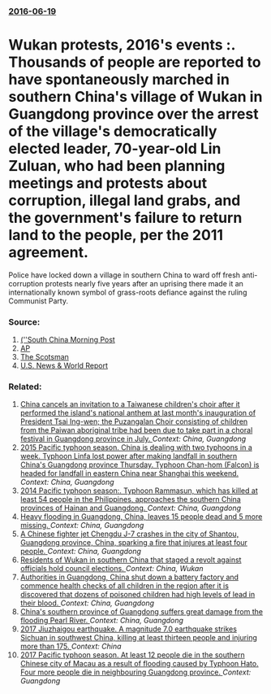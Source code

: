 ### [2016-06-19](/news/2016/06/19/index.md)

# Wukan protests, 2016's events :. Thousands of people are reported to have spontaneously marched in southern China's village of Wukan in Guangdong province over the arrest of the village's democratically elected leader, 70-year-old Lin Zuluan, who had been planning meetings and protests about corruption, illegal land grabs, and the government's failure to return land to the people, per the 2011 agreement. 

Police have locked down a village in southern China to ward off fresh anti-corruption protests nearly five years after an uprising there made it an internationally known symbol of grass-roots defiance against the ruling Communist Party. 


### Source:

1. [ (''South China Morning Post](http://www.scmp.com/news/china/policies-politics/article/1977349/villagers-china-vow-press-ahead-land-seizures-protest#)
2. [AP](http://bigstory.ap.org/article/fc4b2c90b3fa4c26https://en.wikipedia.org/w/index.php?title=Portal:Current_events/2016_June_19&action=edit&editintro=Portal:Current_events/Edit_instructions#86d6597ec307dd90/chinese-villagers-protest-after-police-detain-elected)
3. [The Scotsman](http://www.scotsman.com/news/world/chinese-police-take-control-of-village-ahead-of-protests-1-4158549)
4. [U.S. News & World Report](http://www.usnews.com/news/world/articles/2016-06-18/police-smother-chinese-village-ahead-of-planned-protest)

### Related:

1. [China cancels an invitation to a Taiwanese children's choir after it performed the island's national anthem at last month's inauguration of President Tsai Ing-wen; the Puzangalan Choir consisting of children from the Paiwan aboriginal tribe had been due to take part in a choral festival in Guangdong province in July. ](/news/2016/06/16/china-cancels-an-invitation-to-a-taiwanese-children-s-choir-after-it-performed-the-island-s-national-anthem-at-last-month-s-inauguration-of.md) _Context: China, Guangdong_
2. [2015 Pacific typhoon season. China is dealing with two typhoons in a week. Typhoon Linfa lost power after making landfall in southern China's Guangdong province Thursday. Typhoon Chan-hom (Falcon) is headed for landfall in eastern China near Shanghai this weekend. ](/news/2015/07/10/2015-pacific-typhoon-season-china-is-dealing-with-two-typhoons-in-a-week-typhoon-linfa-lost-power-after-making-landfall-in-southern-china.md) _Context: China, Guangdong_
3. [2014 Pacific typhoon season:. Typhoon Rammasun, which has killed at least 54 people in the Philippines, approaches the southern China provinces of Hainan and Guangdong. ](/news/2014/07/18/2014-pacific-typhoon-season-typhoon-rammasun-which-has-killed-at-least-54-people-in-the-philippines-approaches-the-southern-china-provin.md) _Context: China, Guangdong_
4. [Heavy flooding in Guangdong, China, leaves 15 people dead and 5 more missing. ](/news/2014/05/25/heavy-flooding-in-guangdong-china-leaves-15-people-dead-and-5-more-missing.md) _Context: China, Guangdong_
5. [A Chinese fighter jet Chengdu J-7 crashes in the city of Shantou, Guangdong province, China, sparking a fire that injures at least four people. ](/news/2012/12/4/a-chinese-fighter-jet-chengdu-j-7-crashes-in-the-city-of-shantou-guangdong-province-china-sparking-a-fire-that-injures-at-least-four-peop.md) _Context: China, Guangdong_
6. [Residents of Wukan in southern China that staged a revolt against officials hold council elections. ](/news/2012/03/3/residents-of-wukan-in-southern-china-that-staged-a-revolt-against-officials-hold-council-elections.md) _Context: China, Wukan_
7. [ Authorities in Guangdong, China shut down a battery factory and commence health checks of all children in the region after it is discovered that dozens of poisoned children had high levels of lead in their blood. ](/news/2009/12/28/authorities-in-guangdong-china-shut-down-a-battery-factory-and-commence-health-checks-of-all-children-in-the-region-after-it-is-discovered.md) _Context: China, Guangdong_
8. [ China's southern province of Guangdong suffers great damage from the flooding Pearl River. ](/news/2005/06/25/china-s-southern-province-of-guangdong-suffers-great-damage-from-the-flooding-pearl-river.md) _Context: China, Guangdong_
9. [2017 Jiuzhaigou earthquake. A magnitude 7.0 earthquake strikes Sichuan in southwest China, killing at least thirteen people and injuring more than 175. ](/news/2017/08/8/2017-jiuzhaigou-earthquake-a-magnitude-7-0-earthquake-strikes-sichuan-in-southwest-china-killing-at-least-thirteen-people-and-injuring-mor.md) _Context: China_
10. [2017 Pacific typhoon season. At least 12 people die in the southern Chinese city of Macau as a result of flooding caused by Typhoon Hato. Four more people die in neighbouring Guangdong province. ](/news/2017/08/24/2017-pacific-typhoon-season-at-least-12-people-die-in-the-southern-chinese-city-of-macau-as-a-result-of-flooding-caused-by-typhoon-hato-fo.md) _Context: Guangdong_
